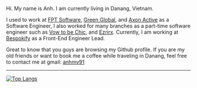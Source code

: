 Hi. My name is Anh. I am currently living in Danang, Vietnam.

I used to work at [FPT Software](https://www.fpt-software.com/), [Green Global](https://greenglobal.vn/en/), and [Axon Active](https://www.axonactive.com/) as a  Software Engineer, I also worked for many branches as a part-time software engineer such as [Vow to be Chic](https://www.vowtobechic.com/), and [Ezrirx](https://ezrirx.com/). Currently, I am working at [Bespokify](https://bespokify.com/) as a Front-End Engineer Lead.

Great to know that you guys are browsing my Github profile. If you are my old friends or want to book me a coffee while traveling in Danang, feel free to contact me at gmail: [anhmv91](mailto:anhmv91@gmail.com)

---

[![Top Langs](https://github-readme-stats.vercel.app/api/top-langs/?username=anhmv&layout=compact)](https://github.com/anuraghazra/github-readme-stats)
